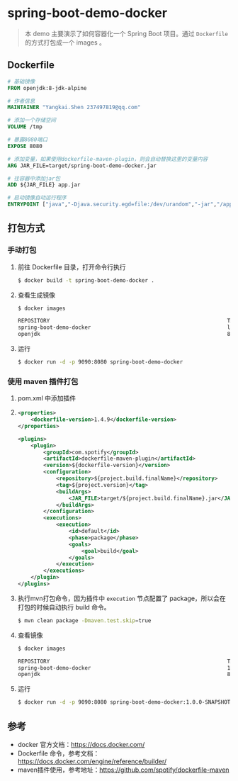 # spring-boot-demo-docker

> 本 demo 主要演示了如何容器化一个  Spring Boot 项目。通过 `Dockerfile` 的方式打包成一个 images 。

## Dockerfile

```dockerfile
# 基础镜像
FROM openjdk:8-jdk-alpine

# 作者信息
MAINTAINER "Yangkai.Shen 237497819@qq.com"

# 添加一个存储空间
VOLUME /tmp

# 暴露8080端口
EXPOSE 8080

# 添加变量，如果使用dockerfile-maven-plugin，则会自动替换这里的变量内容
ARG JAR_FILE=target/spring-boot-demo-docker.jar

# 往容器中添加jar包
ADD ${JAR_FILE} app.jar

# 启动镜像自动运行程序
ENTRYPOINT ["java","-Djava.security.egd=file:/dev/urandom","-jar","/app.jar"]
```

## 打包方式

### 手动打包

1. 前往 Dockerfile 目录，打开命令行执行

   ```bash
   $ docker build -t spring-boot-demo-docker .
   ```

2. 查看生成镜像

   ```bash
   $ docker images
   
   REPOSITORY                                                        TAG                 IMAGE ID            CREATED             SIZE
   spring-boot-demo-docker                                           latest	      bc29a29ffca0        2 hours ago         119MB
   openjdk                                                           8-jdk-alpine        97bc1352afde        5 weeks ago         103MB
   ```

3. 运行

   ```bash
   $ docker run -d -p 9090:8080 spring-boot-demo-docker
   ```

###  使用 maven 插件打包

1. pom.xml 中添加插件

2. ```xml
   <properties>
       <dockerfile-version>1.4.9</dockerfile-version>
   </properties>
   
   <plugins>      
       <plugin>
           <groupId>com.spotify</groupId>
           <artifactId>dockerfile-maven-plugin</artifactId>
           <version>${dockerfile-version}</version>
           <configuration>
               <repository>${project.build.finalName}</repository>
               <tag>${project.version}</tag>
               <buildArgs>
                   <JAR_FILE>target/${project.build.finalName}.jar</JAR_FILE>
               </buildArgs>
           </configuration>
           <executions>
               <execution>
                   <id>default</id>
                   <phase>package</phase>
                   <goals>
                       <goal>build</goal>
                   </goals>
               </execution>
           </executions>
       </plugin>
   </plugins>
   ```

2. 执行mvn打包命令，因为插件中 `execution` 节点配置了 package，所以会在打包的时候自动执行 build 命令。

   ```bash
   $ mvn clean package -Dmaven.test.skip=true
   ```

3. 查看镜像

   ```bash
   $ docker images
   
   REPOSITORY                                                        TAG                 IMAGE ID            CREATED             SIZE
   spring-boot-demo-docker                                           1.0.0-SNAPSHOT      bc29a29ffca0        2 hours ago         119MB
   openjdk                                                           8-jdk-alpine        97bc1352afde        5 weeks ago         103MB
   ```

4. 运行

   ```bash
   $ docker run -d -p 9090:8080 spring-boot-demo-docker:1.0.0-SNAPSHOT
   ```

## 参考

- docker 官方文档：https://docs.docker.com/
- Dockerfile 命令，参考文档：https://docs.docker.com/engine/reference/builder/
- maven插件使用，参考地址：https://github.com/spotify/dockerfile-maven